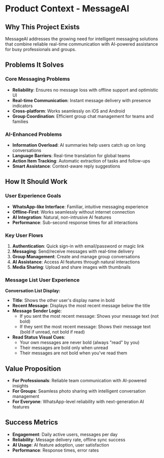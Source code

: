 # Product Context - MessageAI

## Why This Project Exists

MessageAI addresses the growing need for intelligent messaging solutions that combine reliable real-time communication with AI-powered assistance for busy professionals and groups.

## Problems It Solves

### Core Messaging Problems

- **Reliability**: Ensures no message loss with offline support and optimistic UI
- **Real-time Communication**: Instant message delivery with presence indicators
- **Cross-platform**: Works seamlessly on iOS and Android
- **Group Coordination**: Efficient group chat management for teams and families

### AI-Enhanced Problems

- **Information Overload**: AI summaries help users catch up on long conversations
- **Language Barriers**: Real-time translation for global teams
- **Action Item Tracking**: Automatic extraction of tasks and follow-ups
- **Smart Assistance**: Context-aware reply suggestions

## How It Should Work

### User Experience Goals

- **WhatsApp-like Interface**: Familiar, intuitive messaging experience
- **Offline-First**: Works seamlessly without internet connection
- **AI Integration**: Natural, non-intrusive AI features
- **Performance**: Sub-second response times for all interactions

### Key User Flows

1. **Authentication**: Quick sign-in with email/password or magic link
2. **Messaging**: Send/receive messages with real-time delivery
3. **Group Management**: Create and manage group conversations
4. **AI Assistance**: Access AI features through natural interactions
5. **Media Sharing**: Upload and share images with thumbnails

### Message List User Experience

**Conversation List Display:**

- **Title**: Shows the other user's display name in bold
- **Recent Message**: Displays the most recent message below the title
- **Message Sender Logic**:
  - If you sent the most recent message: Shows your message text (not bold)
  - If they sent the most recent message: Shows their message text (bold if unread, not bold if read)
- **Read Status Visual Cues**:
  - Your own messages are never bold (always "read" by you)
  - Their messages are bold only when unread
  - Their messages are not bold when you've read them

## Value Proposition

- **For Professionals**: Reliable team communication with AI-powered insights
- **For Groups**: Seamless photo sharing with intelligent conversation management
- **For Everyone**: WhatsApp-level reliability with next-generation AI features

## Success Metrics

- **Engagement**: Daily active users, messages per day
- **Reliability**: Message delivery rate, offline sync success
- **AI Usage**: AI feature adoption, user satisfaction
- **Performance**: Response times, error rates
